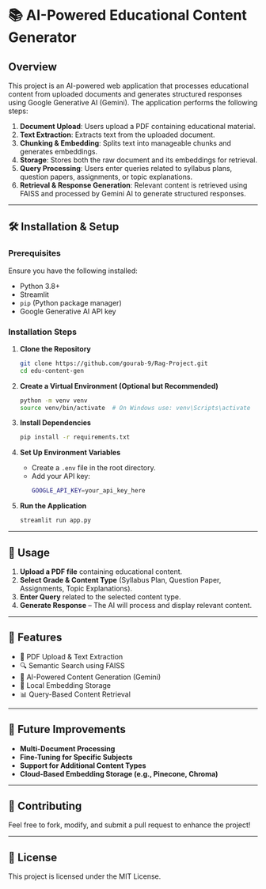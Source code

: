 # 📚 AI-Powered Educational Content Generator

## Overview
This project is an AI-powered web application that processes educational content from uploaded documents and generates structured responses using Google Generative AI (Gemini). The application performs the following steps:

1. **Document Upload**: Users upload a PDF containing educational material.
2. **Text Extraction**: Extracts text from the uploaded document.
3. **Chunking & Embedding**: Splits text into manageable chunks and generates embeddings.
4. **Storage**: Stores both the raw document and its embeddings for retrieval.
5. **Query Processing**: Users enter queries related to syllabus plans, question papers, assignments, or topic explanations.
6. **Retrieval & Response Generation**: Relevant content is retrieved using FAISS and processed by Gemini AI to generate structured responses.

---
## 🛠 Installation & Setup

### Prerequisites
Ensure you have the following installed:
- Python 3.8+
- Streamlit
- `pip` (Python package manager)
- Google Generative AI API key

### Installation Steps

1. **Clone the Repository**
   ```sh
   git clone https://github.com/gourab-9/Rag-Project.git
   cd edu-content-gen
   ```

2. **Create a Virtual Environment (Optional but Recommended)**
   ```sh
   python -m venv venv
   source venv/bin/activate  # On Windows use: venv\Scripts\activate
   ```

3. **Install Dependencies**
   ```sh
   pip install -r requirements.txt
   ```

4. **Set Up Environment Variables**
   - Create a `.env` file in the root directory.
   - Add your API key:
     ```sh
     GOOGLE_API_KEY=your_api_key_here
     ```

5. **Run the Application**
   ```sh
   streamlit run app.py
   ```

---
## 📖 Usage

1. **Upload a PDF file** containing educational content.
2. **Select Grade & Content Type** (Syllabus Plan, Question Paper, Assignments, Topic Explanations).
3. **Enter Query** related to the selected content type.
4. **Generate Response** – The AI will process and display relevant content.

---
## 📌 Features
- 📄 PDF Upload & Text Extraction
- 🔍 Semantic Search using FAISS
- 🤖 AI-Powered Content Generation (Gemini)
- 📂 Local Embedding Storage
- 📊 Query-Based Content Retrieval

---
## 🚀 Future Improvements
- **Multi-Document Processing**
- **Fine-Tuning for Specific Subjects**
- **Support for Additional Content Types**
- **Cloud-Based Embedding Storage (e.g., Pinecone, Chroma)**

---
## 🤝 Contributing
Feel free to fork, modify, and submit a pull request to enhance the project!

---
## 📜 License
This project is licensed under the MIT License.
